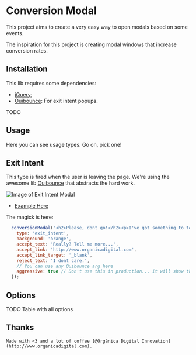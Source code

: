 # Conversion Modal

This project aims to create a very easy way to open modals based on some events.

The inspiration for this project is creating modal windows that increase conversion rates.

## Installation

This lib requires some dependencies:

* [jQuery](http://jquery.com/download/);
* [Ouibounce](https://github.com/carlsednaoui/ouibounce): For exit intent popups.

TODO

## Usage

Here you can see usage types. Go on, pick one!

## Exit Intent

This type is fired when the user is leaving the page. We're using the awesome lib [Ouibounce](https://github.com/carlsednaoui/ouibounce) that abstracts the hard work.

![Image of Exit Intent Modal](http://g.recordit.co/BNqTRgAiJk.gif)

* [Example Here](examples/exit-intent.html)

The magick is here:

```javascript
  conversionModal("<h2>Please, dont go!</h2><p>I've got something to tell you...</p>", {
    type: 'exit_intent',
    background: 'orange',
    accept_text: 'Really? Tell me more...',
    accept_link: 'http://www.organicadigital.com',
    accept_link_target: '_blank',
    reject_text: 'I dont care.',
    // You can use any Ouibounce arg here
    aggressive: true // Don't use this in production... It will show this modal EVERY time user tries to close the window.
  });
```


## Options

TODO Table with all options

## Thanks

    Made with <3 and a lot of coffee [@Orgânica Digital Innovation](http://www.organicadigital.com).